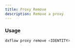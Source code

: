 ```yaml
---
title: Proxy Remove 
description: Remove a proxy
---
```


### Usage

```bash [Terminal]
dxflow proxy remove <IDENTITY>
```

